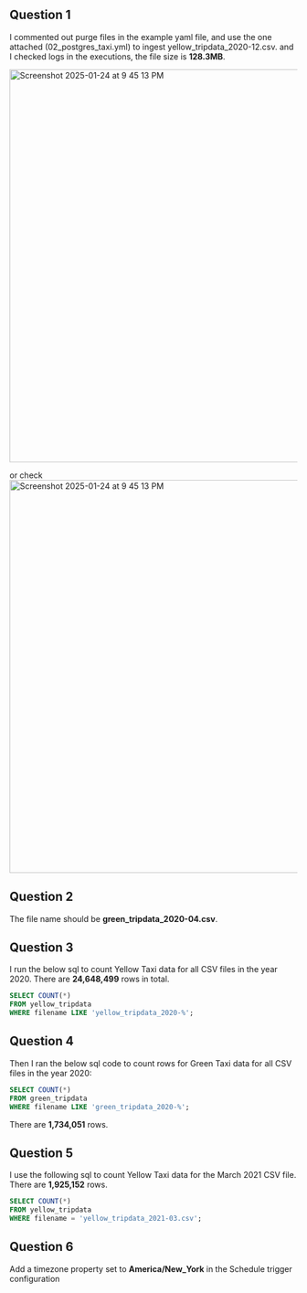 
## Question 1
I commented out purge files in the example yaml file, and use the one attached (02_postgres_taxi.yml) to ingest yellow_tripdata_2020-12.csv. 
and I checked logs in the executions, the file size is **128.3MB**. 


<img width="688" alt="Screenshot 2025-01-24 at 9 45 13 PM" src="https://github.com/user-attachments/assets/8c0be769-84bd-4371-8a88-c51128c73f3e" />

or check 
<img width="688" alt="Screenshot 2025-01-24 at 9 45 13 PM" src="https://github.com/user-attachments/assets/cb557b4b-b644-46b7-a0ac-7fb0cab79afa"  />


## Question 2 
The file name should be **green_tripdata_2020-04.csv**.


## Question 3
I run the below sql to count Yellow Taxi data for all CSV files in the year 2020.
There are **24,648,499** rows in total.

```sql
SELECT COUNT(*)
FROM yellow_tripdata
WHERE filename LIKE 'yellow_tripdata_2020-%';
```

## Question 4

Then I ran the below sql code to count rows for Green Taxi data for all CSV files in the year 2020:
```sql
SELECT COUNT(*)
FROM green_tripdata
WHERE filename LIKE 'green_tripdata_2020-%';
```
There are **1,734,051** rows.


## Question 5
I use the following sql to count Yellow Taxi data for the March 2021 CSV file.
There are **1,925,152** rows.

```sql
SELECT COUNT(*)
FROM yellow_tripdata
WHERE filename = 'yellow_tripdata_2021-03.csv';
```

## Question 6
Add a timezone property set to **America/New_York** in the Schedule trigger configuration
